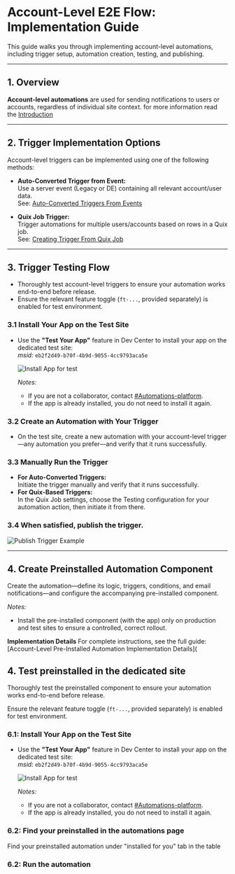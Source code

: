 # Account-Level E2E Flow: Implementation Guide

This guide walks you through implementing account-level automations, including trigger setup, automation creation, testing, and publishing.

---

## 1. Overview

**Account-level automations** are used for sending notifications to users or accounts, regardless of individual site context. for more information read the [Introduction](https://github.com/Pickman123/Private-Projects/blob/main/Wix%20Official%20Notifications%20(internal%20docs)/Introduction%20to%20Wix%20Official%20Notifications.md)

---

## 2. Trigger Implementation Options

Account-level triggers can be implemented using one of the following methods:

- **Auto-Converted Trigger from Event:**  
  Use a server event (Legacy or DE) containing all relevant account/user data.  
  See: [Auto-Converted Triggers From Events](./Triggers/Auto-Converted%20Triggers%20From%20Events%20(Account%20level).md)

- **Quix Job Trigger:**  
  Trigger automations for multiple users/accounts based on rows in a Quix job.  
  See: [Creating Trigger From Quix Job](./Triggers/Creating%20Trigger%20From%20Quix%20Job.md)

---

## 3. Trigger Testing Flow

- Thoroughly test account-level triggers to ensure your automation works end-to-end before release.
- Ensure the relevant feature toggle (`ft-...`, provided separately) is enabled for test environment.  

### 3.1 Install Your App on the Test Site

- Use the **"Test Your App"** feature in Dev Center to install your app on the dedicated test site:  
  *msid:* `eb2f2d49-b70f-4b9d-9055-4cc9793aca5e`
  
  ![Install App for test](../../images/Install%20app%20for%20test.png?raw=true)

  *Notes:*
  - If you are not a collaborator, contact [#Automations-platform](https://wix.slack.com/archives/C7F2DUC1Y).
  - If the app is already installed, you do not need to install it again.

### 3.2 Create an Automation with Your Trigger

- On the test site, create a new automation with your account-level trigger—any automation you prefer—and verify that it runs successfully.

### 3.3 Manually Run the Trigger

- **For Auto-Converted Triggers:**  
  Initiate the trigger manually and verify that it runs successfully. 
- **For Quix-Based Triggers:**  
 In the Quix Job settings, choose the Testing configuration for your automation action, then initiate it from there.

### 3.4 When satisfied, publish the trigger.

  ![Publish Trigger Example](../../images/Publish%20account%20level%20emails.png?raw=true)

---

## 4. Create Preinstalled Automation Component
Create the automation—define its logic, triggers, conditions, and email notifications—and configure the accompanying pre-installed component.
  
  *Notes:*
- Install the pre-installed component (with the app) only on production and test sites to ensure a controlled, correct rollout.

**Implementation Details**
For complete instructions, see the full guide: [Account-Level Pre-Installed Automation Implementation Details](


## 4. Test preinstalled in the dedicated site

Thoroughly test the preinstalled component to ensure your automation works end-to-end before release.

Ensure the relevant feature toggle (`ft-...`, provided separately) is enabled for test environment.   

### 6.1: Install Your App on the Test Site

- Use the **"Test Your App"** feature in Dev Center to install your app on the dedicated test site:  
  *msid:* `eb2f2d49-b70f-4b9d-9055-4cc9793aca5e`
  
  ![Install App for test](../../images/Install%20app%20for%20test.png?raw=true)


  *Notes:*
  - If you are not a collaborator, contact [#Automations-platform](https://wix.slack.com/archives/C7F2DUC1Y).
  - If the app is already installed, you do not need to install it again.

### 6.2: Find your preinstalled in the automations page

Find your preinstalled automation under "installed for you" tab in the table

### 6.2: Run the automation 


